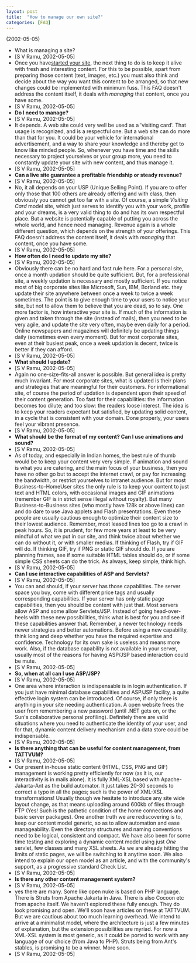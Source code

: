 ```yaml
---
layout: post
title:  "How to manage our own site?"
categories: [FAQ]
---
```


(2002-05-05)

*   What is managing a site?
*   \[S V Ramu, 2002-05-05]
*   Once you have[started your site](https://www.tattvum.com/FAQs/WebSite/FAQ-HowSite.html), the next thing to do is to keep it alive with fresh and interesting content. For this to be possible, apart from preparing those content (text, images, etc.) you must also think and decide about the way you want this content to be arranged, so that new changes could be implemented with minimum fuss. This FAQ doesn't address the content itself, it deals with *managing* that content, once you have some.
*   \[S V Ramu, 2002-05-05]
*   **Do I need to manage?**
*   \[S V Ramu, 2002-05-05]
*   It depends. A web site could very well be used as a 'visiting card'. That usage is recognized, and is a respectful one. But a web site can do more than that for you. It could be your vehicle for international advertisement, and a way to share your knowledge and thereby get to know like minded people. So, whenever you have time and the skills necessary to project yourselves or your group more, you need to constantly update your site with new content, and thus manage it.
*   \[S V Ramu, 2002-05-05]
*   **Can a live site guarantee a profitable friendship or steady revenue?**
*   \[S V Ramu, 2002-05-05]
*   No, it all depends on your USP (Unique Selling Point). If you are to offer only those that 100 others are already offering and with class, then obviously you cannot get too far with a site. Of course, a simple *Visiting Card* model site, which just serves to identify you with your work, profile and your dreams, is a very valid thing to do and has its own respectful place. But a website is potentially capable of putting you across the whole world, and hence need managing. Revenue again is a whole different question, which depends on the strength of your offerings. This FAQ doesn't address the content itself, it deals with *managing* that content, once you have some.
*   \[S V Ramu, 2002-05-05]
*   **How often do I need to update my site?**
*   \[S V Ramu, 2002-05-05]
*   Obviously there can be no hard and fast rule here. For a personal site, once a month updation should be quite sufficient. But, for a professional site, a weekly updation is necessary and mostly sufficient. If you notice most of big corporate sites like Microsoft, Sun, IBM, Borland etc. they update their site anywhere between once a week to twice a week sometimes. The point is to give enough time to your users to notice your site, but not to allow them to believe that you are dead, so to say. One more factor is, how interactive your site is. If much of the information is given and taken through the site (instead of mails), then you need to be very agile, and update the site very often, maybe even daily for a period. Online newspapers and magazines will definitely be updating things daily (sometimes even every moment). But for most corporate sites, even at their busiest peak, once a week updation is decent, twice is better if they can afford.
*   \[S V Ramu, 2002-05-05]
*   **What should I update?**
*   \[S V Ramu, 2002-05-05]
*   Again no one-size-fits-all answer is possible. But general idea is pretty much invariant. For most corporate sites, what is updated is their plans and strategies that are meaningful for their customers. For informational site, of course the period of updation is dependent upon their speed of their content generation. Too fast for their capabilities: the information becomes too dilute; and too slow: the readers loose interest. The idea is to keep your readers expectant but satisfied, by updating solid content, in a cycle that is consistent with your domain. Done properly, your users feel your vibrant presence.
*   \[S V Ramu, 2002-05-05]
*   **What should be the format of my content? Can I use animations and sound?**
*   \[S V Ramu, 2002-05-05]
*   As of today, and especially in Indian homes, the best rule of thumb would be to keep your content very very simple. If animation and sound is what you are catering, and the main focus of your business, then you have no other go but to accept the internet crawl, or pay for increasing the bandwidth, or restrict yourselves to intranet audience. But for most Business-to-HomeUser sites the only rule is to keep your content to just text and HTML colors, with occasional images and GIF animations (remember GIF is in strict sense illegal without royalty). But many Business-to-Business sites (who mostly have 128k or above lines) can and do dare to use Java applets and Flash presentations. Even these people are usually cautious enough to optimize their content size to their lowest audience. Remember, most leased lines too go to a crawl in peak hours. So, it is prudent, for few more years at least to be very mindful of what we put in our site, and think twice about whether we can do without it, or with smaller medias. If thinking of Flash, try if GIF will do. If thinking GIF, try if PNG or static GIF should do. If you are planning frames, see if some suitable HTML tables should do, or if some simple CSS sheets can do the trick. As always, keep simple, think high.
*   \[S V Ramu, 2002-05-05]
*   **Can I use interactive capabilities of ASP and Servlets?**
*   \[S V Ramu, 2002-05-05]
*   You can and should, if your server has those capabilities. The server space you buy, come with different price tags and usually corresponding capabilities. If your server has only static page capabilities, then you should be content with just that. Most servers allow ASP and some allow Servlets/JSP. Instead of going head-over-heels with these new possibilities, think what is best for you and see if these capabilities answer that. Remember, a newer technology needs newer strategies and better automations. Before using a new capability, think long and deep whether you have the required expertise and confidence. Technology for its own sake is useless and means more work. Also, if the database capability is not available in your server, usually most of the reasons for having ASP/JSP based interaction could be mute.
*   \[S V Ramu, 2002-05-05]
*   **So, when at all can I use ASP/JSP?**
*   \[S V Ramu, 2002-05-05]
*   One area where interaction is indispensable is in login authentication. If you just have minimal database capabilities and ASP/JSP facility, a quite effective login system can be introduced. Of course, if only there is anything in your site needing authentication. A open website frees the user from remembering a new password (until .NET gets on, or the Sun's collaborative personal profiling). Definitely there are valid situations where you need to authenticate the identity of your user, and for that, dynamic content delivery mechanism and a data store could be indispensable.
*   \[S V Ramu, 2002-05-05]
*   **Is there anything that can be useful for content management, from TATTVUM?**
*   \[S V Ramu, 2002-05-05]
*   Our present in-house static content (HTML, CSS, PNG and GIF) management is working pretty efficiently for now (as it is, our interactivity is in mails alone). It is fully XML-XSL based with Apache-Jakarta-Ant as the build automator. It just takes 20-30 seconds to correct a typo in all the pages; such is the power of XML-XSL transformations! Usually though we hesitate to introduce any site wide layout change, as that means uploading around 600kb of files through FTP (Yes! Such is the pathetic condition of the home connections and basic server packages). One another truth we are rediscovering is to, keep our content model generic, so as to allow automation and ease manageability. Even the directory structures and naming conventions need to be logical, consistent and compact. We have also been for some time testing and exploring a dynamic content model using just *One* servlet, few classes and many XSL sheets. As we are already hitting the limits of static pages, we will be switching to it anytime soon. We also intend to explain our open model as an article, and with the community's support, as a progressive standard Check List.
*   \[S V Ramu, 2002-05-05]
*   **Is there any other content management system?**
*   \[S V Ramu, 2002-05-05]
*   yes there are many. Some like open nuke is based on PHP language. There is Struts from Apache Jakarta in Java. There is also Cocoon etc from apache itself. We haven't explored these fully enough. They do look promising and open. We'll soon have articles on these at TATTVUM. But we are cautious about too much learning overhead. We intend to arrive at a minimalist model, where the architecture is just a few minutes of explanation, but the extension possibilities are myriad. For now a XML-XSL system is most generic, as it could be ported to work with any language of our choice (from Java to PHP). Struts being from Ant's stables, is promising to be a winner. More soon.
*   \[S V Ramu, 2002-05-05]

